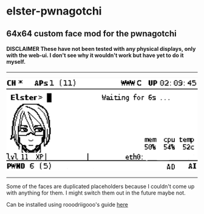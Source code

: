 # elster-pwnagotchi
64x64 custom face mod for the pwnagotchi 
---
####   DISCLAIMER These have not been tested with any physical displays, only with the web-ui. I don't see why it wouldn't work but have yet to do it myself.
---
<p align="center"><img src="https://github.com/Sopgie/elster-pwnagotchi/blob/main/example.png?raw=true">

  ---
Some of the faces are duplicated placeholders because I couldn't come up with anything for them. I might switch them out in the future maybe not.

Can be installed using rooodriigooo's guide [here](https://github.com/roodriiigooo/PWNAGOTCHI-CUSTOM-FACES-MOD)
